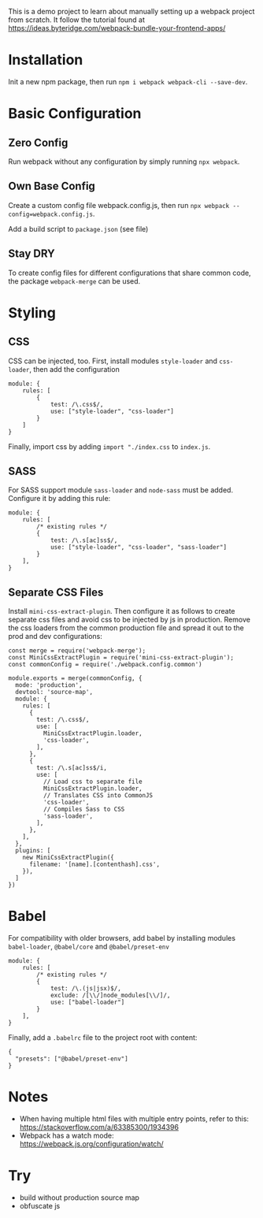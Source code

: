 This is a demo project to learn about manually setting up a webpack project from scratch. It follow the tutorial found at https://ideas.byteridge.com/webpack-bundle-your-frontend-apps/

# Installation

Init a new npm package, then run `npm i webpack webpack-cli --save-dev`.

# Basic Configuration

## Zero Config

Run webpack without any configuration by simply running `npx webpack`.

## Own Base Config

Create a custom config file webpack.config.js, then run `npx webpack --config=webpack.config.js`.

Add a build script to `package.json` (see file)

## Stay DRY

To create config files for different configurations that share common code, the package `webpack-merge` can be used.

# Styling

## CSS

CSS can be injected, too. First, install modules `style-loader` and `css-loader`, then add the configuration

```
module: {
    rules: [
        {
            test: /\.css$/,
            use: ["style-loader", "css-loader"]
        }
    ]
}
```

Finally, import css by adding `import "./index.css` to `index.js`.

## SASS

For SASS support module `sass-loader` and `node-sass` must be added. Configure it by adding this rule:

```
module: {
    rules: [
        /* existing rules */
        {
            test: /\.s[ac]ss$/,
            use: ["style-loader", "css-loader", "sass-loader"]
        }
    ],
}
```

## Separate CSS Files

Install `mini-css-extract-plugin`. Then configure it as follows to create separate css files and avoid css to be injected by js in production. Remove the css loaders from the common production file and spread it out to the prod and dev configurations:

```
const merge = require('webpack-merge');
const MiniCssExtractPlugin = require('mini-css-extract-plugin');
const commonConfig = require('./webpack.config.common')

module.exports = merge(commonConfig, {
  mode: 'production',
  devtool: 'source-map',
  module: {
    rules: [
      {
        test: /\.css$/,
        use: [
          MiniCssExtractPlugin.loader,
          'css-loader',
        ],
      },
      {
        test: /\.s[ac]ss$/i,
        use: [
          // Load css to separate file
          MiniCssExtractPlugin.loader,
          // Translates CSS into CommonJS
          'css-loader',
          // Compiles Sass to CSS
          'sass-loader',
        ],
      },
    ],
  },
  plugins: [
    new MiniCssExtractPlugin({
      filename: '[name].[contenthash].css',
    }),
  ]
})
```

# Babel

For compatibility with older browsers, add babel by installing modules `babel-loader`, `@babel/core` and `@babel/preset-env`

```
module: {
    rules: [
        /* existing rules */
        {
            test: /\.(js|jsx)$/,
            exclude: /[\\/]node_modules[\\/]/,
            use: ["babel-loader"]
        }
    ],
}
```

Finally, add a `.babelrc` file to the project root with content:

```
{
  "presets": ["@babel/preset-env"]
}
```


# Notes

- When having multiple html files with multiple entry points, refer to this: https://stackoverflow.com/a/63385300/1934396
- Webpack has a watch mode: https://webpack.js.org/configuration/watch/

# Try

- build without production source map
- obfuscate js